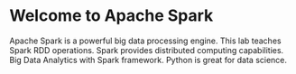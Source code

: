 # Welcome to Apache Spark
Apache Spark is a powerful big data processing engine.
This lab teaches Spark RDD operations.
Spark provides distributed computing capabilities.
Big Data Analytics with Spark framework.
Python is great for data science.
